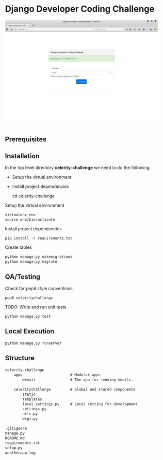 # Django Developer Coding Challenge

![Alt text](project.png "Django Developer Coding Challenge")



## Prerequisites



## Installation

In the top level directory **celerity-challenge** we need to do the following.

 * Setup the virtual environment
 * Install project dependencies


    cd celerity-challenge


Setup the virtual environment

    virtualenv env
    source env/bin/activate
    
Install project dependencies

    pip install -r requirements.txt

Create tables

    python manage.py makemigrations
    python manage.py migrate
    

## QA/Testing

Check for pep8 style conventions

    pep8 celeritychallenge


TODO: Write and run unit tests

    python manage.py test


## Local Execution

    python manage.py runserver



## Structure

    celerity-challenge
        apps                      # Modular apps 
            wemail                # The app for sending emails. 
            
        celeritychallenge         # Global and shared components
            static
            templates
            local_settings.py     # Local setting for development
            settings.py
            urls.py
            wsgi.py
    
    .gitignore
    manage.py
    README.md
    requirements.txt
    setup.py
    weatherapp.log

